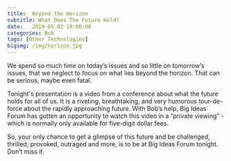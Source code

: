 ```yaml
---
title:  Beyond the Horizon
subtitle: What Does The Future Hold?
date:   2019-05-02 19:00:00
categories: Bob
tags: [Other Technologies]
bigimg: /img/horizon.jpg
---
```


We spend so much time on today’s issues and so little on tomorrow’s issues, that we neglect to focus on what lies beyond the horizon. That can be serious, maybe even fatal.

Tonight's presentation is a video from a conference about what the future holds for all of us. It is a riveting, breathtaking, and very humorous tour-de-force about the rapidly approaching future. With Bob’s help, Big Ideas Forum has gotten an opportunity to watch this video in a “private viewing” - which is normally only available for five-digit dollar fees.

So, your only chance to get a glimpse of this future and be challenged, thrilled, provoked, outraged and more,  is to be at Big Ideas Forum tonight. Don’t miss it.
